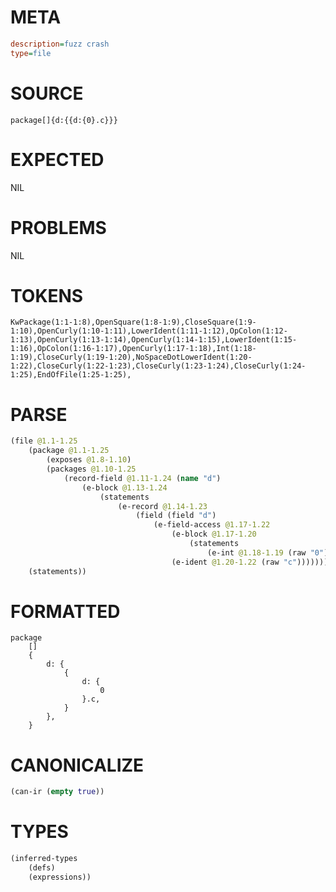 # META
~~~ini
description=fuzz crash
type=file
~~~
# SOURCE
~~~roc
package[]{d:{{d:{0}.c}}}
~~~
# EXPECTED
NIL
# PROBLEMS
NIL
# TOKENS
~~~zig
KwPackage(1:1-1:8),OpenSquare(1:8-1:9),CloseSquare(1:9-1:10),OpenCurly(1:10-1:11),LowerIdent(1:11-1:12),OpColon(1:12-1:13),OpenCurly(1:13-1:14),OpenCurly(1:14-1:15),LowerIdent(1:15-1:16),OpColon(1:16-1:17),OpenCurly(1:17-1:18),Int(1:18-1:19),CloseCurly(1:19-1:20),NoSpaceDotLowerIdent(1:20-1:22),CloseCurly(1:22-1:23),CloseCurly(1:23-1:24),CloseCurly(1:24-1:25),EndOfFile(1:25-1:25),
~~~
# PARSE
~~~clojure
(file @1.1-1.25
	(package @1.1-1.25
		(exposes @1.8-1.10)
		(packages @1.10-1.25
			(record-field @1.11-1.24 (name "d")
				(e-block @1.13-1.24
					(statements
						(e-record @1.14-1.23
							(field (field "d")
								(e-field-access @1.17-1.22
									(e-block @1.17-1.20
										(statements
											(e-int @1.18-1.19 (raw "0"))))
									(e-ident @1.20-1.22 (raw "c"))))))))))
	(statements))
~~~
# FORMATTED
~~~roc
package
	[]
	{
		d: {
			{
				d: {
					0
				}.c,
			}
		},
	}
~~~
# CANONICALIZE
~~~clojure
(can-ir (empty true))
~~~
# TYPES
~~~clojure
(inferred-types
	(defs)
	(expressions))
~~~
